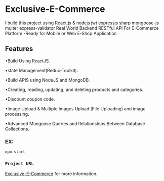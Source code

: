 # Exclusive-E-Commerce
I build this project using React.js & nodejs jwt expressjs sharp mongoose-js multer express-validator Real World Backend RESTful API For E-Commerce Platform -Ready for Mobile or Web E-Shop Application
## Features
•Build Using ReactJS.

•state Management(Redux-Toolkit).

•Build APIS using NodeJS and MongoDB.

•Creating, reading, updating, and deleting products and categories.

•Discount coupon code.

•Image Upload & Multiple Images Upload (File Uploading) and image processing.

•Advanced Mongoose Queries and Relationships Between Database Collections.

### EX:
 ```
npm start
```

### `Project URL`
  [Exclusive-E-Commerce](https://exclusive-e-commerce-react-js.vercel.app/home) for more information.

 

